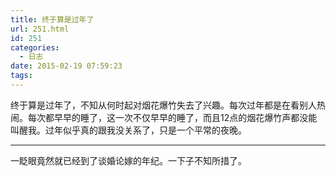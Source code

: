 ```yaml
---
title: 终于算是过年了
url: 251.html
id: 251
categories:
  - 日志
date: 2015-02-19 07:59:23
tags:
---
```


终于算是过年了，不知从何时起对烟花爆竹失去了兴趣。每次过年都是在看别人热闹。每次都早早的睡了，这一次不仅早早的睡了，而且12点的烟花爆竹声都没能叫醒我。过年似乎真的跟我没关系了，只是一个平常的夜晚。

* * *

一眨眼竟然就已经到了谈婚论嫁的年纪。一下子不知所措了。
